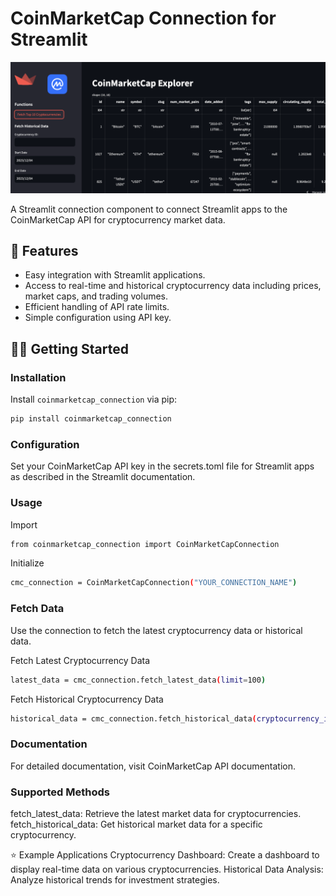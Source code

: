 # CoinMarketCap Connection for Streamlit
![Alt text](image.png)

A Streamlit connection component to connect Streamlit apps to the CoinMarketCap API for cryptocurrency market data.

## 🚀 Features
- Easy integration with Streamlit applications.
- Access to real-time and historical cryptocurrency data including prices, market caps, and trading volumes.
- Efficient handling of API rate limits.
- Simple configuration using API key.

## 🧑‍🎓 Getting Started
### Installation
Install `coinmarketcap_connection` via pip:
```bash
pip install coinmarketcap_connection
```

### Configuration
Set your CoinMarketCap API key in the secrets.toml file for Streamlit apps as described in the Streamlit documentation.

### Usage
Import
```bash
from coinmarketcap_connection import CoinMarketCapConnection
```
Initialize
```bash
cmc_connection = CoinMarketCapConnection("YOUR_CONNECTION_NAME")
```

### Fetch Data
Use the connection to fetch the latest cryptocurrency data or historical data.

Fetch Latest Cryptocurrency Data
```bash
latest_data = cmc_connection.fetch_latest_data(limit=100)
```
Fetch Historical Cryptocurrency Data
```bash
historical_data = cmc_connection.fetch_historical_data(cryptocurrency_id=1, start_date='2023-01-01', end_date='2023-01-31')
```
### Documentation
For detailed documentation, visit CoinMarketCap API documentation.

### Supported Methods
fetch_latest_data: Retrieve the latest market data for cryptocurrencies.  
fetch_historical_data: Get historical market data for a specific cryptocurrency.

⭐ Example Applications
Cryptocurrency Dashboard: Create a dashboard to display real-time data on various cryptocurrencies.
Historical Data Analysis: Analyze historical trends for investment strategies.
